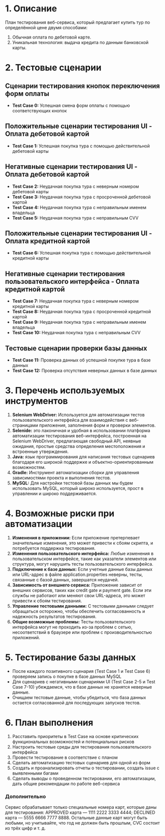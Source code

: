 # 1. Описание
План тестирования веб-сервиса, который предлагает купить тур по определённой цене двумя способами:
1. Обычная оплата по дебетовой карте.
2. Уникальная технология: выдача кредита по данным банковской карты.
# 2. Тестовые сценарии
## Сценарии тестирования кнопок переключения форм оплаты
* __Test Case 0:__ Успешная смена форм оплаты с помощью соответствующих кнопок
## Положительные сценарии тестирования UI - Оплата дебетовой картой
* __Test Case 1:__ Успешная покупка тура с помощью действительной дебетовой карты
## Негативные сценарии тестирования UI - Оплата дебетовой картой
* __Test Case 2:__ Неудачная покупка тура с неверным номером дебетовой карты
* __Test Case 3:__ Неудачная покупка тура с просроченной дебетовой картой
* __Test Case 4:__ Неудачная покупка тура с неправильным именем владельца
* __Test Case 5:__ Неудачная покупка тура с неправильным CVV
## Положительные сценарии тестирования UI - Оплата кредитной картой
* __Test Case 6:__ Успешная покупка тура с помощью действительной кредитной карты
## Негативные сценарии тестирования пользовательского интерфейса - Оплата кредитной картой
* __Test Case 7:__ Неудачная покупка тура с неверным номером кредитной карты
* __Test Case 8:__ Неудачная покупка тура с просроченной кредитной картой
* __Test Case 9:__ Неудачная покупка тура с неправильным именем владельца
* __Test Case 10:__ Неудачная покупка тура с неправильным CVV
## Тестовые сценарии проверки базы данных
* __Test Case 11:__ Проверка данных об успешной покупке тура в базе данных
* __Test Case 12:__ Проверка отсутствия неверных данных в базе данных
# 3. Перечень используемых инструментов
1. __Selenium WebDriver:__ Используется для автоматизации тестов пользовательского интерфейса для взаимодействия с веб-страницами приложения, заполнения форм и проверки элементов.
2. __Selenide:__ это лаконичная и удобная в использовании платформа автоматизации тестирования веб-интерфейса, построенная на Selenium WebDriver, предлагающая свободный API, неявные ожидания, простые средства определения местоположения и встроенные утверждения.
3. __Java:__ язык программирования для написания тестовых сценариев благодаря его широкой поддержке и объектно-ориентированным возможностям.
4. __Gradle:__ Инструмент автоматизации сборки для управления зависимостями проекта и выполнения тестов.
5. __MySQL:__ Для настройки тестовой базы данных мы будем использовать MySQL, который широко используется, прост в управлении и широко поддерживается.
# 4. Возможные риски при автоматизации
1. __Изменения в приложении:__ Если приложение претерпевает значительные изменения, это может привести к сбоям скрипта, и потребуется поддержка тестирования.
2. __Изменения пользовательского интерфейса:__ Любые изменения в пользовательском интерфейсе, такие как указатели элементов или структура, могут нарушить тесты пользовательского интерфейса.
3. __Подключение к базе данных:__ Если учетные данные базы данных или URL-адрес в файле application.properties неверны, тесты, связанные с базой данных, завершатся неудачей.
4. __Зависимость от внешнего сервиса:__ Приложение зависит от внешних сервисов, таких как credit gate и payment gate. Если эти службы не работают или меняют свои URL-адреса, это может привести к сбоям тестирования.
5. __Управление тестовыми данными:__ С тестовыми данными следует обращаться осторожно, чтобы обеспечить согласованность и надежность результатов тестирования.
6. __Общие возможные проблемы:__ Тесты пользовательского интерфейса могут не проходить из-за проблем с сетью, несоответствий в браузере или проблем с производительностью приложений.
# 5. Тестирование базы данных
- После каждого позитивного сценария (Test Case 1 и Test Case 6) проверяем запись о покупке в базе данных MySQL
- Для сценариев с негативными сценариями UI (Test Case 2-5 и Test Case 7-10) убеждаемся, что в базе данных не хранятся неверные данные.
- Очищаем тестовые данные, чтобы убедиться, что база данных остается согласованной для последующих запусков тестов.
# 6. План выполнения
1. Расставить приоритеты в Test Case на основе критических функциональных возможностей и потенциальных рисков
2. Настроить тестовые среды для тестирования пользовательского интерфейса
3. Провести тестирование в соответствие с планом
4. Сделать автоматизацию тестовых сценариев для одной из форм
5. Создать и проанализировать отчеты о тестировании, создать issue с выявленными багами
6. Сделать выводы о проведенном тестировании, его автоматизации, дать общие рекомендации по работе веб-сервиса
### Дополнительно
Сервис обрабатывает только специальные номера карт, которые даны для тестирования:
APPROVED карта — 1111 2222 3333 4444;
DECLINED карта — 5555 6666 7777 8888.
Остальные данные карт могут быть любыми, но учитывайте, что год не должен быть прошлым, CVC состоит из трёх цифр и т. д.
